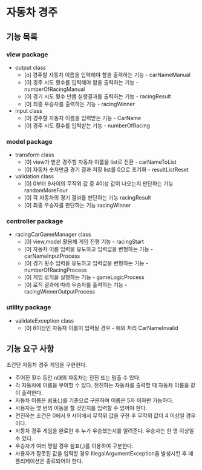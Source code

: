 # 자동차 경주

## 기능 목록
### view package
 - output class
   + [o] 경주할 자동차 이름을 입력해야 함을 출력하는 기능 - carNameManual
   + [0] 경주 시도 횟수를 입력해야 함을 출력하는 기능 - numberOfRacingManual
   + [0] 경기 시도 횟수 만큼 실행결과를 출력하는 기능 - racingResult
   + [0] 최종 우승자를 출력하는 기능 - racingWinner
- input class 
   + [0] 경주할 자동차 이름을 입력받는 기능 - CarName
   + [0] 경주 시도 횟수를 입력받는 기능 - numberOfRacing

### model package
 - transform class
   + [0] view가 받은 경주할 자동차 이름을 list로 전환 - carNameToList
   + [0] 자동차 숫자만큼 경기 결과 저장 list를 0으로 초기화 - resultListReset
 - validation class
   + [0] 0부터 9사이의 무작위 값 중 4이상 값이 나오는지 판단하는 기능 randomMoreFour
   + [0] 각 자동차의 경기 결과를 판단하는 기능 racingResult
   + [0] 최종 우승자를 판단하는 기능 racingWinner

### controller package
 - racingCarGameManager class
   + [0] view,model 활용해 게임 진행 기능 - racingStart
   + [0] 자동차 이름 입력을 유도하고 입력값을 변형하는 기능 - carNameInputProcess
   + [0] 경기 횟수 입력을 유도하고 입력값을 변형하는 기능 - numberOfRacingProcess
   + [0] 게임 로직을 실행하는 기능 - gameLogicProcess
   + [0] 로직 결과에 따라 우승자를 출력하는 기능 - racingWinnerOutputProcess
 
### utility package
 - validateException class
   + [0] 6이상인 자동차 이름이 입력될 경우 - 예외 처리 CarNameInvalid

   
## 기능 요구 사항 

초간단 자동차 경주 게임을 구현한다.

- 주어진 횟수 동안 n대의 자동차는 전진 또는 멈출 수 있다.
- 각 자동차에 이름을 부여할 수 있다. 전진하는 자동차를 출력할 때 자동차 이름을 같이 출력한다.
- 자동차 이름은 쉼표(,)를 기준으로 구분하며 이름은 5자 이하만 가능하다.
- 사용자는 몇 번의 이동을 할 것인지를 입력할 수 있어야 한다.
- 전진하는 조건은 0에서 9 사이에서 무작위 값을 구한 후 무작위 값이 4 이상일 경우이다.
- 자동차 경주 게임을 완료한 후 누가 우승했는지를 알려준다. 우승자는 한 명 이상일 수 있다.
- 우승자가 여러 명일 경우 쉼표(,)를 이용하여 구분한다.
- 사용자가 잘못된 값을 입력할 경우 IllegalArgumentException을 발생시킨 후 애플리케이션은 종료되어야 한다.